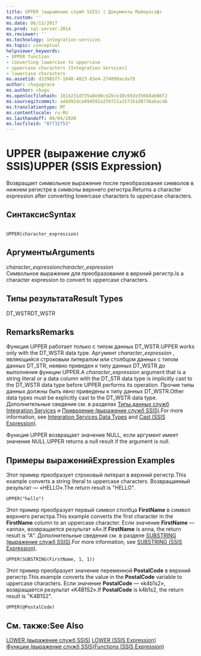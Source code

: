 ```yaml
---
title: UPPER (выражение служб SSIS) | Документы Майкрософт
ms.custom: ''
ms.date: 06/13/2017
ms.prod: sql-server-2014
ms.reviewer: ''
ms.technology: integration-services
ms.topic: conceptual
helpviewer_keywords:
- UPPER function
- converting lowercase to uppercase
- uppercase characters [Integration Services]
- lowercase characters
ms.assetid: d33985f7-1048-4023-83e4-274090acda78
author: chugugrace
ms.author: chugu
ms.openlocfilehash: 181e231d735a8e98cd2bce10c692e35668a686f2
ms.sourcegitcommit: ad4d92dce894592a259721a1571b1d8736abacdb
ms.translationtype: MT
ms.contentlocale: ru-RU
ms.lasthandoff: 08/04/2020
ms.locfileid: "87732753"
---
```

# <a name="upper-ssis-expression"></a><span data-ttu-id="f524f-102">UPPER (выражение служб SSIS)</span><span class="sxs-lookup"><span data-stu-id="f524f-102">UPPER (SSIS Expression)</span></span>
  <span data-ttu-id="f524f-103">Возвращает символьное выражение после преобразования символов в нижнем регистре в символы верхнего регистра.</span><span class="sxs-lookup"><span data-stu-id="f524f-103">Returns a character expression after converting lowercase characters to uppercase characters.</span></span>  
  
## <a name="syntax"></a><span data-ttu-id="f524f-104">Синтаксис</span><span class="sxs-lookup"><span data-stu-id="f524f-104">Syntax</span></span>  
  
```  
  
UPPER(character_expression)  
```  
  
## <a name="arguments"></a><span data-ttu-id="f524f-105">Аргументы</span><span class="sxs-lookup"><span data-stu-id="f524f-105">Arguments</span></span>  
 <span data-ttu-id="f524f-106">*character_expression*</span><span class="sxs-lookup"><span data-stu-id="f524f-106">*character_expression*</span></span>  
 <span data-ttu-id="f524f-107">Символьное выражение для преобразования в верхний регистр.</span><span class="sxs-lookup"><span data-stu-id="f524f-107">Is a character expression to convert to uppercase characters.</span></span>  
  
## <a name="result-types"></a><span data-ttu-id="f524f-108">Типы результата</span><span class="sxs-lookup"><span data-stu-id="f524f-108">Result Types</span></span>  
 <span data-ttu-id="f524f-109">DT_WSTR</span><span class="sxs-lookup"><span data-stu-id="f524f-109">DT_WSTR</span></span>  
  
## <a name="remarks"></a><span data-ttu-id="f524f-110">Remarks</span><span class="sxs-lookup"><span data-stu-id="f524f-110">Remarks</span></span>  
 <span data-ttu-id="f524f-111">Функция UPPER работает только с типом данных DT_WSTR.</span><span class="sxs-lookup"><span data-stu-id="f524f-111">UPPER works only with the DT_WSTR data type.</span></span> <span data-ttu-id="f524f-112">Аргумент *character_expression* , являющийся строковым литералом или столбцом данных с типом данных DT_STR, неявно приведен к типу данных DT_WSTR до выполнения функции UPPER.</span><span class="sxs-lookup"><span data-stu-id="f524f-112">A *character_expression* argument that is a string literal or a data column with the DT_STR data type is implicitly cast to the DT_WSTR data type before UPPER performs its operation.</span></span> <span data-ttu-id="f524f-113">Прочие типы данных должны быть явно приведены к типу данных DT_WSTR.</span><span class="sxs-lookup"><span data-stu-id="f524f-113">Other data types must be explicitly cast to the DT_WSTR data type.</span></span> <span data-ttu-id="f524f-114">Дополнительные сведения см. в разделах [Типы данных служб Integration Services](../data-flow/integration-services-data-types.md) и [Приведение (выражение служб SSIS)](cast-ssis-expression.md).</span><span class="sxs-lookup"><span data-stu-id="f524f-114">For more information, see [Integration Services Data Types](../data-flow/integration-services-data-types.md) and [Cast &#40;SSIS Expression&#41;](cast-ssis-expression.md).</span></span>  
  
 <span data-ttu-id="f524f-115">Функция UPPER возвращает значение NULL, если аргумент имеет значение NULL.</span><span class="sxs-lookup"><span data-stu-id="f524f-115">UPPER returns a null result if the argument is null.</span></span>  
  
## <a name="expression-examples"></a><span data-ttu-id="f524f-116">Примеры выражений</span><span class="sxs-lookup"><span data-stu-id="f524f-116">Expression Examples</span></span>  
 <span data-ttu-id="f524f-117">Этот пример преобразует строковый литерал в верхний регистр.</span><span class="sxs-lookup"><span data-stu-id="f524f-117">This example converts a string literal to uppercase characters.</span></span> <span data-ttu-id="f524f-118">Возвращаемый результат — «HELLO».</span><span class="sxs-lookup"><span data-stu-id="f524f-118">The return result is "HELLO".</span></span>  
  
```  
UPPER("hello")  
```  
  
 <span data-ttu-id="f524f-119">Этот пример преобразует первый символ столбца **FirstName** в символ верхнего регистра.</span><span class="sxs-lookup"><span data-stu-id="f524f-119">This example converts the first character in the **FirstName** column to an uppercase character.</span></span> <span data-ttu-id="f524f-120">Если значение **FirstName** — «anna», возвращается результат «A».</span><span class="sxs-lookup"><span data-stu-id="f524f-120">If **FirstName** is anna, the return result is "A".</span></span> <span data-ttu-id="f524f-121">Дополнительные сведения см. в разделе [SUBSTRING (выражение служб SSIS)](substring-ssis-expression.md).</span><span class="sxs-lookup"><span data-stu-id="f524f-121">For more information, see [SUBSTRING &#40;SSIS Expression&#41;](substring-ssis-expression.md).</span></span>  
  
```  
UPPER(SUBSTRING(FirstName, 1, 1))  
```  
  
 <span data-ttu-id="f524f-122">Этот пример преобразует значение переменной **PostalCode** в верхний регистр.</span><span class="sxs-lookup"><span data-stu-id="f524f-122">This example converts the value in the **PostalCode** variable to uppercase characters.</span></span> <span data-ttu-id="f524f-123">Если значение **PostalCode** — «k4b1s2», возвращается результат «K4B1S2».</span><span class="sxs-lookup"><span data-stu-id="f524f-123">If **PostalCode** is k4b1s2, the return result is "K4B1S2".</span></span>  
  
```  
UPPER(@PostalCode)  
```  
  
## <a name="see-also"></a><span data-ttu-id="f524f-124">См. также:</span><span class="sxs-lookup"><span data-stu-id="f524f-124">See Also</span></span>  
 <span data-ttu-id="f524f-125">[LOWER (выражение служб SSIS)](lower-ssis-expression.md) </span><span class="sxs-lookup"><span data-stu-id="f524f-125">[LOWER &#40;SSIS Expression&#41;](lower-ssis-expression.md) </span></span>  
 [<span data-ttu-id="f524f-126">Функции (выражение служб SSIS)</span><span class="sxs-lookup"><span data-stu-id="f524f-126">Functions &#40;SSIS Expression&#41;</span></span>](functions-ssis-expression.md)  
  
  

